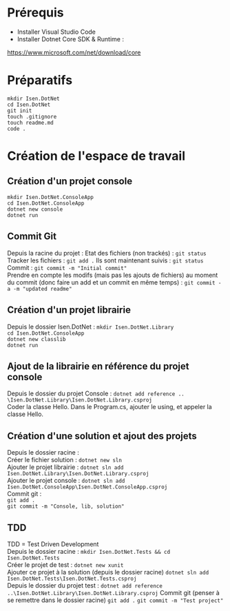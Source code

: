 # Prérequis
* Installer Visual Studio Code
* Installer Dotnet Core SDK & Runtime :

https://www.microsoft.com/net/download/core


# Préparatifs
`mkdir Isen.DotNet`  
`cd Isen.DotNet`  
`git init`  
`touch .gitignore`  
`touch readme.md`  
`code .`


# Création de l'espace de travail
## Création d'un projet console
`mkdir Isen.DotNet.ConsoleApp`  
`cd Isen.DotNet.ConsoleApp`  
`dotnet new console`  
`dotnet run`

## Commit Git
Depuis la racine du projet : 
Etat des fichiers (non trackés) : `git status`  
Tracker les fichiers : `git add .`
Ils sont maintenant suivis : `git status`  
Commit : `git commit -m "Initial commit"`  
Prendre en compte les modifs (mais pas les ajouts de fichiers) au moment du commit (donc faire un add et un commit en même temps) :
`git commit -a -m "updated readme"`  

## Création d'un projet librairie
Depuis le dossier Isen.DotNet :
`mkdir Isen.DotNet.Library`  
`cd Isen.DotNet.ConsoleApp`  
`dotnet new classlib`  
`dotnet run`

## Ajout de la librairie en référence du projet console
Depuis le dossier du projet Console : 
 `dotnet add reference .. \Isen.DotNet.Library\Isen.DotNet.Library.csproj`  
 Coder la classe Hello.
 Dans le Program.cs, ajouter le using, et appeler la classe Hello.  

 ## Création d'une solution et ajout des projets
 Depuis le dossier racine :  
 Créer le fichier solution : `dotnet new sln`  
 Ajouter le projet librairie : 
 `dotnet sln add Isen.DotNet.Library\Isen.DotNet.Library.csproj`  
 Ajouter le projet console :
 `dotnet sln add Isen.DotNet.ConsoleApp\Isen.DotNet.ConsoleApp.csproj`  
 Commit git :   
 `git add .`  
 `git commit -m "Console, lib, solution"`

 ## TDD
 TDD = Test Driven Development  
 Depuis le dossier racine :
 `mkdir Isen.DotNet.Tests && cd Isen.DotNet.Tests`  
 Créer le projet de test :
 `dotnet new xunit`  
 Ajouter ce projet à la solution (depuis le dossier racine)
 `dotnet sln add Isen.DotNet.Tests\Isen.DotNet.Tests.csproj`  
 Depuis le dossier du projet test :
 `dotnet add reference ..\Isen.DotNet.Library\Isen.DotNet.Library.csproj`
 Commit git (penser à se remettre dans le dossier racine)
 `git add .`
 `git commit -m "Test project"`